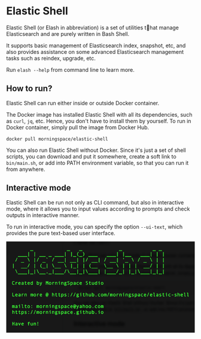 # Elastic Shell

Elastic Shell (or Elash in abbreviation) is a set of utilities that manage Elasticsearch and are purely written in Bash Shell.

It supports basic management of Elasticsearch index, snapshot, etc, and also provides assistance on some advanced Elasticsearch management tasks such as reindex, upgrade, etc.

Run `elash --help` from command line to learn more.

## How to run?

Elastic Shell can run either inside or outside Docker container.

The Docker image has installed Elastic Shell with all its dependencies, such as `curl`, `jq`, etc. Hence, you don't have to install them by yourself. To run in Docker container, simply pull the image from Docker Hub.
```
docker pull morningspace/elastic-shell
```

You can also run Elastic Shell without Docker. Since it's just a set of shell scripts, you can download and put it somewhere, create a soft link to `bin/main.sh`, or add into PATH environment variable, so that you can run it from anywhere.

## Interactive mode

Elastic Shell can be run not only as CLI command, but also in interactive mode, where it allows you to input values according to prompts and check outputs in interactive manner.

To run in interactive mode, you can specify the option `--ui-text`, which provides the pure text-based user interface.

![](images/ui-text.png)
